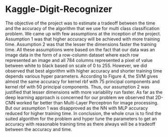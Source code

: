 # Kaggle-Digit-Recognizer
The objective of the project was to estimate a tradeoff between the time and the accuracy of the algorithm that we use for multi class classification problem. We came up with few assumptions at the inception of the project. Assumption 1 was that higher accuracy will be achieved with more training time. Assumption 2 was that the lesser the dimensions faster the training time. All these assumptions were based on the fact that our data was an image data in the form of a row-column dataset where each row represented an image and all 784 columns represented a pixel of value between white to black based on scale of 0 to 255.
However, we did observed that best algorithm with higher accuracy and shorter training time depends various hyper parameters. According to Figure 4, the SVM gives almost the same accuracy for kernel rbf with 75 principal components and kernel rbf with 50 principal components. Thus, our assumption 2 was justified that lesser dimensions with more variability run faster. As far as the deep learning approach is concerned for our problem we observed that 2D-CNN worked far better than Multi-Layer Perceptron for image processing. But our assumption 1 was disapproved as the NN with MLP accuracy reduced for higher training time. In conclusion, the whole crux is to find the suited algorithm for the problem and hyper tune the parameters to get an accuracy with reasonable training time as there always will be a tradeoff between the accuracy and time.
